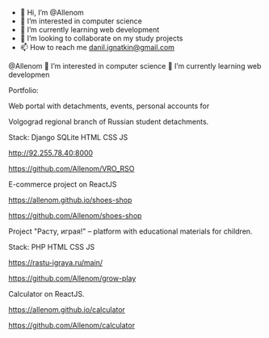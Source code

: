- 👋 Hi, I’m @Allenom
- 👀 I’m interested in computer science
- 🌱 I’m currently learning web development
- 💞️ I’m looking to collaborate on my study projects
- 📫 How to reach me danil.ignatkin@gmail.com

@Allenom
👀 I’m interested in computer science
🌱 I’m currently learning web developmen


Portfolio:

Web portal with detachments, events, personal accounts for

Volgograd regional branch of Russian student detachments.

Stack: Django SQLite HTML CSS JS

http://92.255.78.40:8000

https://github.com/Allenom/VRO_RSO


E-commerce project on ReactJS

https://allenom.github.io/shoes-shop

https://github.com/Allenom/shoes-shop


Project "Расту, играя!" – platform with educational materials for children.

Stack: PHP HTML CSS JS

https://rastu-igraya.ru/main/

https://github.com/Allenom/grow-play


Calculator on ReactJS.

https://allenom.github.io/calculator

https://github.com/Allenom/calculator

<!---
Portfolio.


Django app:

http://92.255.78.40:8000

Wordpress elementor:

https://co76799.tmweb.ru

Wordpress:

https://pw1115968.sprint.1t.ru/

Wordpress + HTML + CSS (on snipets):

https://iw1115968.sprint.1t.ru


HTML+CSS:

HTML_CSS_projects repository on this GIT
--->
<!---
Allenom/Allenom is a ✨ special ✨ repository because its `README.md` (this file) appears on your GitHub profile.
You can click the Preview link to take a look at your changes.
--->
